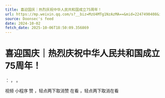 ```yaml
---
title: 喜迎国庆｜热烈庆祝中华人民共和国成立75周年！
url: https://mp.weixin.qq.com/s?__biz=MzU4MTg1NzAzMA==&mid=2247490408&idx=1&sn=681a09f34a63e82141c8989a70663e12
source: Doonsec's feed
date: 2024-10-02
fetch_date: 2025-10-06T18:50:09.356869
---
```


# 喜迎国庆｜热烈庆祝中华人民共和国成立75周年！

：
，
。

视频
小程序
赞
，轻点两下取消赞
在看
，轻点两下取消在看